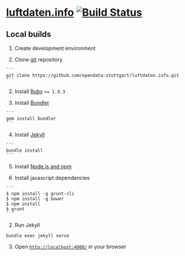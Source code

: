 # [luftdaten.info](http://luftdaten.info/) [![Build Status](https://travis-ci.org/opendata-stuttgart/luftdaten.info.svg)](https://travis-ci.org/opendata-stuttgart/luftdaten.info)

## Local builds

1. Create development environment

  1. Clone [git](http://git-scm.com/) repository

    ```
    git clone https://github.com/opendata-stuttgart/luftdaten.info.git
    ```

  2. Install [Ruby](https://www.ruby-lang.org/en/downloads/) `>= 1.9.3`

  3. Install [Bundler](http://bundler.io/)

    ```
    gem install bundler
    ```

  4. Install [Jekyll](http://jekyllrb.com/)

    ```
    bundle install
    ```

  5. Install [Node.js and npm](https://docs.npmjs.com/getting-started/installing-node)

  6. Install javascript dependencies

    ```
    $ npm install -g grunt-cli
    $ npm install -g bower
    $ npm install
    $ grunt
    ```

2. Run Jekyll

  ```
  bundle exec jekyll serve
  ```

3. Open [`http://localhost:4000/`](http://localhost:4000/) in your browser
